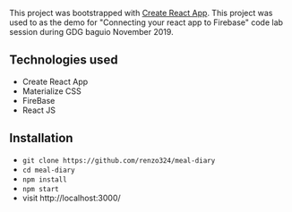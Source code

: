 This project was bootstrapped with [Create React App](https://github.com/facebookincubator/create-react-app).
This project was used to as the demo for "Connecting your react app to Firebase" code lab session during GDG baguio November 2019.

## Technologies used
- Create React App
- Materialize CSS
- FireBase
- React JS


## Installation

* `git clone https://github.com/renzo324/meal-diary`
* `cd meal-diary`
* `npm install`
* `npm start`
* visit http://localhost:3000/